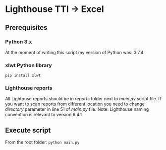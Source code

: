 # Lighthouse TTI -> Excel

## Prerequisites
### Python 3.x
At the moment of writing this script my version of Python was: 3.7.4

### xlwt Python library
`pip install xlwt`

### Lighthouse reports
All Lightouse reports should be in *reports* folder next to *main.py* script file. If you want to scan reports from different location you need to change *directory* parameter in line 51 of *main.py* file.
Note: Lighthouse naming convention is relevant to version 6.4.1

## Execute script
From the root folder:
`python main.py`
